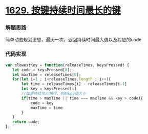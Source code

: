 # [1629. 按键持续时间最长的键](https://leetcode-cn.com/problems/slowest-key/)

### 解题思路

简单动态规划思想，遍历一次，返回持续时间最大值以及对应的code

### 代码实现

```js
var slowestKey = function(releaseTimes, keysPressed) {
   let code = keysPressed[0];
   let maxTime = releaseTimes[0];
   for(let i=1 ; i<releaseTimes.length ; i++){
       let time = releaseTimes[i] - releaseTimes[i-1]
       let key = keysPressed[i]
       //如果持续时间相同，判断key值大小
       if(time > maxTime || time === maxTime && key > code){
           code = key
           maxTime = time
       }
   }
   return code;
};
```

